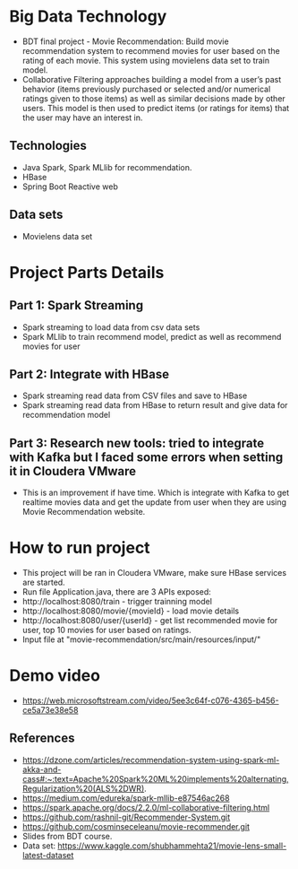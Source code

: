 # Big Data Technology
* BDT final project - Movie Recommendation: 
 Build movie recommendation system to recommend movies for user based on the rating of each movie. This system using movielens data set to train model.
* Collaborative Filtering approaches building a model from a user’s past behavior (items previously purchased or selected and/or numerical ratings given to those items) as well as similar decisions made by other users. This model is then used to predict items (or ratings for items) that the user may have an interest in.

## Technologies
* Java Spark, Spark MLlib for recommendation.
* HBase
* Spring Boot Reactive web

## Data sets
* Movielens data set

# Project Parts Details
## Part 1: Spark Streaming
* Spark streaming to load data from csv data sets
* Spark MLlib to train recommend model, predict as well as recommend movies for user
## Part 2: Integrate with HBase
* Spark streaming read data from CSV files and save to HBase
* Spark streaming read data from HBase to return result and give data for recommendation model
## Part 3: Research new tools: tried to integrate with Kafka but I faced some errors when setting it in Cloudera VMware
 * This is an improvement if have time. Which is integrate with Kafka to get realtime movies data and get the update from user when they are using Movie Recommendation website. 

# How to run project
* This project will be ran in Cloudera VMware, make sure HBase services are started.
* Run file Application.java, there are 3 APIs exposed:
* http://localhost:8080/train - trigger trainning model
* http://localhost:8080/movie/{movieId} - load movie details
* http://localhost:8080/user/{userId} -  get list recommended movie for user, top 10 movies for user based on ratings.
* Input file at "movie-recommendation/src/main/resources/input/"
# Demo video
* https://web.microsoftstream.com/video/5ee3c64f-c076-4365-b456-ce5a73e38e58
## References
* https://dzone.com/articles/recommendation-system-using-spark-ml-akka-and-cass#:~:text=Apache%20Spark%20ML%20implements%20alternating,Regularization%20(ALS%2DWR).
* https://medium.com/edureka/spark-mllib-e87546ac268
* https://spark.apache.org/docs/2.2.0/ml-collaborative-filtering.html
* https://github.com/rashnil-git/Recommender-System.git
* https://github.com/cosminseceleanu/movie-recommender.git
* Slides from BDT course.
* Data set: https://www.kaggle.com/shubhammehta21/movie-lens-small-latest-dataset


